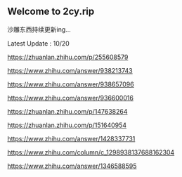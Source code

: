 ## Welcome to 2cy.rip

沙雕东西持续更新ing...

Latest Update : 10/20

https://zhuanlan.zhihu.com/p/255608579

https://www.zhihu.com/answer/938213743

https://www.zhihu.com/answer/938657096

https://www.zhihu.com/answer/936600016

https://zhuanlan.zhihu.com/p/147638264

https://zhuanlan.zhihu.com/p/151640954

https://www.zhihu.com/answer/1428337731

https://www.zhihu.com/column/c_1298938137688162304

https://www.zhihu.com/answer/1346588595
